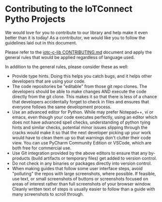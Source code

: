 # Contributing to the IoTConnect Pytho Projects

We would love for you to contribute to our library and help make it even better than it is today!
As a contributor, we would like you to follow the guidelines laid out in this document.

Please refer to the [iotc-c-lib CONTRIBUTING.md](https://github.com/avnet-iotconnect/iotc-c-lib/blob/master/CONTRIBUTING.md)
document and apply the general rules that would be applied regardless of language used.

In addition to the general rules, please consider these as well:
- Provide type hints. Doing this helps you catch bugs, and it helps other developers 
  that are using your code.
- The code repositories be "editable" from those git repo clones.
  The developers should be able to make changes AND execute the code 
  directly from the git clone. This makes it so that there is less of a chance
  that developers accidentally forget to check in files and ensures that 
  everyone follows the same development process.
- Use an advanced editor for Python. 
  While may prefer Notepad++, vi or emacs, even though your code executes perfectly, 
  using an editor which does not have advanced spell checks, understanding of python 
  tying hints and similar checks, potential minor issues slipping through the cracks 
  would make it so that 
  the next developer picking up your work would have to clean them up so 
  that warnings don't clutter their code view. 
  You can use PyCharm Community Edition or VSCode, which are both free for commercial use.
- Use Git integration provided by the above editors to ensure that any 
  by-products (build artifacts or temporary files) get added to version control.
- Do not check in any binaries or packages directly into version control.
- When making guides that follow some user interface steps, 
  avoid "polluting" the repos with large screenshots, where possible.
  If feasible, use text, or small screenshots of buttons or screenshots focused on areas of interest
  rather than full screenshots of your browser window. Cleanly written text of steps
  is usually easier to follow than a guide with many screenshots to scroll through.
